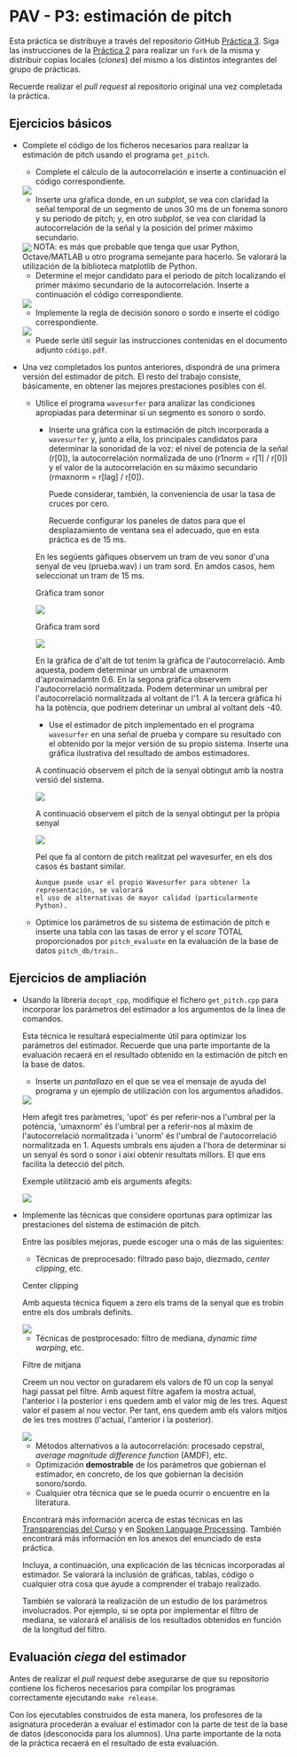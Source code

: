 PAV - P3: estimación de pitch
=============================

Esta práctica se distribuye a través del repositorio GitHub [Práctica 3](https://github.com/albino-pav/P3).
Siga las instrucciones de la [Práctica 2](https://github.com/albino-pav/P2) para realizar un `fork` de la
misma y distribuir copias locales (*clones*) del mismo a los distintos integrantes del grupo de prácticas.

Recuerde realizar el *pull request* al repositorio original una vez completada la práctica.

Ejercicios básicos
------------------

- Complete el código de los ficheros necesarios para realizar la estimación de pitch usando el programa
  `get_pitch`.

   * Complete el cálculo de la autocorrelación e inserte a continuación el código correspondiente.

   <img src="codi_autocorrelacio.png" align="center">

   * Inserte una gŕafica donde, en un *subplot*, se vea con claridad la señal temporal de un segmento de
     unos 30 ms de un fonema sonoro y su periodo de pitch; y, en otro *subplot*, se vea con claridad la
	 autocorrelación de la señal y la posición del primer máximo secundario.
  <img src="autocorrelaqció_rl001_16000-16600.png" align="center"> 
	 NOTA: es más que probable que tenga que usar Python, Octave/MATLAB u otro programa semejante para
	 hacerlo. Se valorará la utilización de la biblioteca matplotlib de Python.

   * Determine el mejor candidato para el periodo de pitch localizando el primer máximo secundario de la
     autocorrelación. Inserte a continuación el código correspondiente.

    <img src="Codi_localitzacio_primer_max_secundari_autocorrelacio.png" align="center"> 

   * Implemente la regla de decisión sonoro o sordo e inserte el código correspondiente.

    <img src="decisió_sonord_sord.png" align="center">

   * Puede serle útil seguir las instrucciones contenidas en el documento adjunto `código.pdf`.

- Una vez completados los puntos anteriores, dispondrá de una primera versión del estimador de pitch. El 
  resto del trabajo consiste, básicamente, en obtener las mejores prestaciones posibles con él.

  * Utilice el programa `wavesurfer` para analizar las condiciones apropiadas para determinar si un
    segmento es sonoro o sordo. 
	
	  - Inserte una gráfica con la estimación de pitch incorporada a `wavesurfer` y, junto a ella, los 
	    principales candidatos para determinar la sonoridad de la voz: el nivel de potencia de la señal
		(r[0]), la autocorrelación normalizada de uno (r1norm = r[1] / r[0]) y el valor de la
		autocorrelación en su máximo secundario (rmaxnorm = r[lag] / r[0]).

		Puede considerar, también, la conveniencia de usar la tasa de cruces por cero.

	    Recuerde configurar los paneles de datos para que el desplazamiento de ventana sea el adecuado, que
		en esta práctica es de 15 ms.

      En les següents gàfiques observem un tram de veu sonor d'una senyal de veu (prueba.wav) i un tram sord. En amdos casos, hem seleccionat un tram de 15 ms. 

      Gràfica tram sonor

    <img src="tram_sonor_15ms.png" align="center">

      
      Gràfica tram sord

    <img src="tram_sord_15ms.png" align="center">

      En la gràfica de d'alt de tot tenim la gràfica de l'autocorrelació. Amb aquesta, podem determinar un umbral de umaxnorm d'aproximadamtn 0.6. En la segona gràfica observem l'autocorrelació normalitzada. Podem determinar un umbral per l'autocorrelació normalitzada al voltant de l'1. A la tercera gràfica hi ha la potència, que podriem deterinar un umbral al voltant dels -40.
      
      - Use el estimador de pitch implementado en el programa `wavesurfer` en una señal de prueba y compare
	    su resultado con el obtenido por la mejor versión de su propio sistema.  Inserte una gráfica
		ilustrativa del resultado de ambos estimadores.
     
     A continuació observem el pitch de la senyal obtingut amb la nostra versió del sistema.

     <img src="comparació_pitch_rl002f0.png" align="center">

     A continuació observem el pitch de la senyal obtingut per la pròpia senyal

    <img src="comparacio_pitch_rl002f0ref.png" align="center">

    Pel que fa al contorn de pitch realitzat pel wavesurfer, en els dos casos és bastant similar.

		Aunque puede usar el propio Wavesurfer para obtener la representación, se valorará
	 	el uso de alternativas de mayor calidad (particularmente Python).
  
  * Optimice los parámetros de su sistema de estimación de pitch e inserte una tabla con las tasas de error
    y el *score* TOTAL proporcionados por `pitch_evaluate` en la evaluación de la base de datos 
	`pitch_db/train`..

Ejercicios de ampliación
------------------------

- Usando la librería `docopt_cpp`, modifique el fichero `get_pitch.cpp` para incorporar los parámetros del
  estimador a los argumentos de la línea de comandos.
  
  Esta técnica le resultará especialmente útil para optimizar los parámetros del estimador. Recuerde que
  una parte importante de la evaluación recaerá en el resultado obtenido en la estimación de pitch en la
  base de datos.

  * Inserte un *pantallazo* en el que se vea el mensaje de ayuda del programa y un ejemplo de utilización
    con los argumentos añadidos.

  <img src="missatge_help_programa.png" align="center">

  Hem afegit tres paràmetres, 'upot' és per referir-nos a l'umbral per la potència, 'umaxnorm' és l'umbral per a referir-nos al màxim de l'autocorrelació normalitzada i 'unorm' és l'umbral de l'autocorrelació normalitzada en 1. Aquests umbrals ens ajuden a l'hora de determinar si un senyal és sord o sonor i així obtenir resultats millors. El que ens facilita la detecció del pitch.
  
  Exemple utilització amb els arguments afegits:

   <img src="exemple_utilització_umbrals.png" align="center">

- Implemente las técnicas que considere oportunas para optimizar las prestaciones del sistema de estimación
  de pitch.

  Entre las posibles mejoras, puede escoger una o más de las siguientes:

  * Técnicas de preprocesado: filtrado paso bajo, diezmado, *center clipping*, etc.
  
  Center clipping

  Amb aquesta tècnica fiquem a zero els trams de la senyal que es trobin entre els dos umbrals definits.

   <img src="center_clipping.png" align="center">

  * Técnicas de postprocesado: filtro de mediana, *dynamic time warping*, etc.
  
  Filtre de mitjana

  Creem un nou vector on guradarem els valors de f0 un cop la senyal hagi passat pel filtre. Amb aquest filtre agafem la mostra actual, l'anterior i la posterior i ens quedem amb el valor mig de les tres. Aquest valor el pasem al nou vector. Per tant, ens quedem amb els valors mitjos de les tres mostres (l'actual, l'anterior i la posterior).

  <img src="filtre_mediana.png" align="center">

  * Métodos alternativos a la autocorrelación: procesado cepstral, *average magnitude difference function*
    (AMDF), etc.
  * Optimización **demostrable** de los parámetros que gobiernan el estimador, en concreto, de los que
    gobiernan la decisión sonoro/sordo.
  * Cualquier otra técnica que se le pueda ocurrir o encuentre en la literatura.

  Encontrará más información acerca de estas técnicas en las [Transparencias del Curso](https://atenea.upc.edu/pluginfile.php/2908770/mod_resource/content/3/2b_PS%20Techniques.pdf)
  y en [Spoken Language Processing](https://discovery.upc.edu/iii/encore/record/C__Rb1233593?lang=cat).
  También encontrará más información en los anexos del enunciado de esta práctica.

  Incluya, a continuación, una explicación de las técnicas incorporadas al estimador. Se valorará la
  inclusión de gráficas, tablas, código o cualquier otra cosa que ayude a comprender el trabajo realizado.

  También se valorará la realización de un estudio de los parámetros involucrados. Por ejemplo, si se opta
  por implementar el filtro de mediana, se valorará el análisis de los resultados obtenidos en función de
  la longitud del filtro.
   

Evaluación *ciega* del estimador
-------------------------------

Antes de realizar el *pull request* debe asegurarse de que su repositorio contiene los ficheros necesarios
para compilar los programas correctamente ejecutando `make release`.

Con los ejecutables construidos de esta manera, los profesores de la asignatura procederán a evaluar el
estimador con la parte de test de la base de datos (desconocida para los alumnos). Una parte importante de
la nota de la práctica recaerá en el resultado de esta evaluación.
